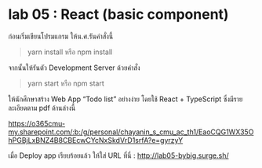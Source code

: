 # lab 05 : React (basic component)

ก่อนเริ่มเขียนโปรมแกรม ให้น.ศ.รันคำสั่งนี้

> yarn install หรือ npm install

จากนั้นให้รันตัว Development Server ด้วยคำสั่ง

> yarn start หรือ npm start

ให้นักศึกษาสร้าง Web App “Todo list” อย่างง่าย โดยใช้ React + TypeScript ซึ่งมีรายละเอียดตาม pdf ด้านล่างนี้

https://o365cmu-my.sharepoint.com/:b:/g/personal/chayanin_s_cmu_ac_th1/EaoCQG1WX35OhPGBjLxBNZ4B8CBEcwCYcNxSkdVrD1srfA?e=gyrzyY

เมื่อ Deploy app เรียบร้อยแล้ว ให้ใส่ URL ที่นี่ : http://lab05-bybig.surge.sh/
